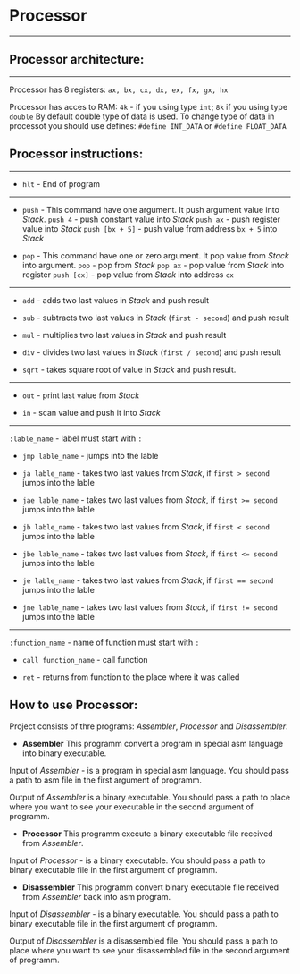 # Processor
---
## Processor architecture:
---
Processor has 8 registers: ```ax, bx, cx, dx, ex, fx, gx, hx```

Processor has acces to RAM: ```4k``` - if you using type ```int```; ```8k``` if you using type ```double```
By default double type of data is used. To change type of data in processot you should use defines: ```#define INT_DATA``` or ```#define FLOAT_DATA```

## Processor instructions:
---

- ```hlt``` - End of program

---

- ```push``` - This command have one argument. It push argument value into *Stack*.
```push 4``` 		- push constant value into *Stack*
```push ax``` 		- push register value into *Stack*
```push [bx + 5]``` - push value from address ```bx + 5``` into *Stack*

- ```pop``` - This command have one or zero argument. It pop value from *Stack* into argument.
```pop``` 			- pop from *Stack*
```pop ax``` 		- pop value from *Stack* into register
```push [cx]``` 	- pop value from *Stack* into address ```cx```

---

- ```add``` - adds two last values in *Stack* and push result

- ```sub``` - subtracts two last values in *Stack* (```first - second```) and push result

- ```mul``` - multiplies two last values in *Stack* and push result

- ```div``` - divides two last values in *Stack* (```first / second```) and push result

- ```sqrt``` - takes square root of value in *Stack* and push result.

---

- ```out``` - print last value from *Stack*

- ```in``` - scan value and push it into *Stack*

---
```:lable_name``` - label must start with ```:```

- ```jmp lable_name``` - jumps into the lable

- ```ja lable_name``` - takes two last values from *Stack*, if ```first > second``` jumps into the lable

- ```jae lable_name``` - takes two last values from *Stack*, if ```first >= second``` jumps into the lable

- ```jb lable_name``` - takes two last values from *Stack*, if ```first < second``` jumps into the lable

- ```jbe lable_name``` - takes two last values from *Stack*, if ```first <= second``` jumps into the lable

- ```je lable_name``` - takes two last values from *Stack*, if ```first == second``` jumps into the lable

- ```jne lable_name``` - takes two last values from *Stack*, if ```first != second``` jumps into the lable

---

```:function_name``` - name of function must start with ```:```

- ```call function_name``` - call function

- ```ret``` - returns from function to the place where it was called

## How to use Processor:
Project consists of thre programs: *Assembler*, *Processor* and *Disassembler*.

- **Assembler**
This programm convert a program in special asm language into binary executable.

Input of *Assembler* - is a program in special asm language. You should pass a path to asm file in the first argument of programm.

Output of *Assembler* is a binary executable. You should pass a path to place where you want to see your executable in the second argument of programm.

- **Processor**
This programm execute a binary executable file received from *Assembler*.

Input of *Processor* - is a binary executable. You should pass a path to binary executable file in the first argument of programm.

- **Disassembler**
This programm convert binary executable file received from *Assembler* back into asm program.

Input of *Disassembler* - is a binary executable. You should pass a path to binary executable file in the first argument of programm.

Output of *Disassembler* is a disassembled file. You should pass a path to place where you want to see your disassembled file in the second argument of programm.